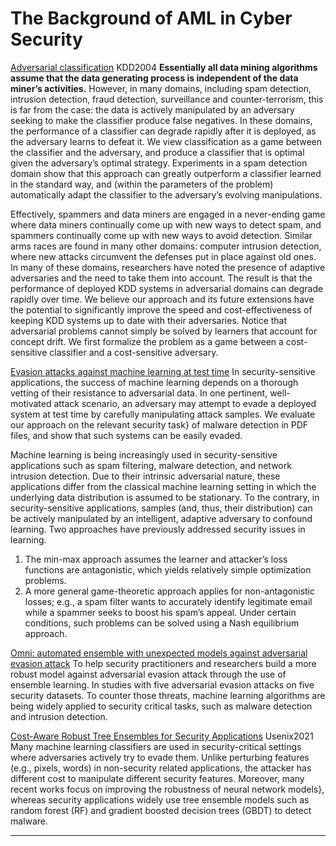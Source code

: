 # The Background of AML in Cyber Security 

[Adversarial classification]() KDD2004
**Essentially all data mining algorithms assume that the data generating process is independent of the data miner’s activities.**
However, in many domains, including spam detection, intrusion detection, fraud detection, surveillance and counter-terrorism, this is far from the case: the data is actively manipulated by an adversary seeking to make the classifier produce false negatives.
In these domains, the performance of a classifier can degrade rapidly after it is deployed, as the adversary learns to defeat it.
We view classification as a game between the classifier and the adversary, and produce a classifier that is optimal given the adversary’s optimal strategy.
Experiments in a spam detection domain show that this approach can greatly outperform a classifier learned in the standard way, and (within the parameters of the problem) automatically adapt the classifier to the adversary’s evolving manipulations.

Effectively, spammers and data miners are engaged in a never-ending game where data miners continually come up with new ways to detect spam, and spammers continually come up with new ways to avoid detection.
Similar arms races are found in many other domains: computer intrusion detection, where new attacks circumvent the defenses put in place against old ones.
In many of these domains, researchers have noted the presence of adaptive adversaries and the need to take them into account.
The result is that the performance of deployed KDD systems in adversarial domains can degrade rapidly over time.
We believe our approach and its future extensions have the potential to significantly improve the speed and cost-effectiveness of keeping KDD systems up to date with their adversaries.
Notice that adversarial problems cannot simply be solved by learners that account for concept drift.
We first formalize the problem as a game between a cost-sensitive classifier and a cost-sensitive adversary.

[Evasion attacks against machine learning at test time]()
In security-sensitive applications, the success of machine learning depends on a thorough vetting of their resistance to adversarial data.
In one pertinent, well-motivated attack scenario, an adversary may attempt to evade a deployed system at test time by carefully manipulating attack samples.
We evaluate our approach on the relevant security task} of malware detection in PDF files, and show that such systems can be easily evaded.

Machine learning is being increasingly used in security-sensitive applications such as spam filtering, malware detection, and network intrusion detection.
Due to their intrinsic adversarial nature, these applications differ from the classical machine learning setting in which the underlying data distribution is assumed to be stationary.
To the contrary, in security-sensitive applications, samples (and, thus, their distribution) can be actively manipulated by an intelligent, adaptive adversary to confound learning.
Two approaches have previously addressed security issues in learning.
1) The min-max approach assumes the learner and attacker’s loss functions are antagonistic, which yields relatively simple optimization problems.
2) A more general game-theoretic approach applies for non-antagonistic losses; e.g., a spam filter wants to accurately identify legitimate email while a spammer seeks to boost his spam’s appeal. 
Under certain conditions, such problems can be solved using a Nash equilibrium approach.


[Omni: automated ensemble with unexpected models against adversarial evasion attack]()
To help security practitioners and researchers build a more robust model against adversarial evasion attack through the use of ensemble learning.
In studies with five adversarial evasion attacks on five security datasets.
To counter those threats, machine learning algorithms are being widely applied to security critical tasks, such as malware detection and intrusion detection.

[Cost-Aware Robust Tree Ensembles for Security Applications]() Usenix2021
Many machine learning classifiers are used in security-critical settings where adversaries actively try to evade them.
Unlike perturbing features (e.g., pixels, words) in non-security related applications, the attacker has different cost to manipulate different security features.
Moreover, many recent works focus on improving the robustness of neural network models}, whereas security applications widely use tree ensemble models such as random forest (RF) and gradient boosted decision trees (GBDT) to detect malware.
***
